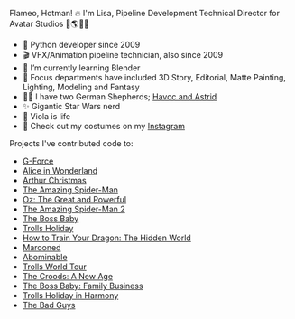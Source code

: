 Flameo, Hotman! 🔥  I'm Lisa, Pipeline Development Technical Director for Avatar Studios 🌊🌎🔥💨

- 🐍 Python developer since 2009
- 🎬 VFX/Animation pipeline technician, also since 2009
- 🌱 I’m currently learning Blender
- 🎨 Focus departments have included 3D Story, Editorial, Matte Painting, Lighting, Modeling and Fantasy
- 🐕‍🦺 I have two German Shepherds; [Havoc and Astrid](http://www.instagram.com/derdoggens)
- ✨ Gigantic Star Wars nerd
- 🎻 Viola is life 
- 📸 Check out my costumes on my [Instagram](http://www.instagram.com/sewcorellian)

Projects I've contributed code to:
- [G-Force](https://www.imdb.com/title/tt0436339/?ref_=nm_flmg_vsl_23)
- [Alice in Wonderland](https://www.imdb.com/title/tt1014759/?ref_=nm_flmg_vsl_22)
- [Arthur Christmas](https://www.imdb.com/title/tt1430607/?ref_=nm_flmg_vsl_21)
- [The Amazing Spider-Man](https://www.imdb.com/title/tt0948470/?ref_=nm_flmg_vsl_20)
- [Oz: The Great and Powerful](https://www.imdb.com/title/tt1623205/?ref_=nm_flmg_vsl_19)
- [The Amazing Spider-Man 2](https://www.imdb.com/title/tt1872181/?ref_=nm_flmg_vsl_18)
- [The Boss Baby](https://www.imdb.com/title/tt3874544/?ref_=nm_flmg_vsl_10)
- [Trolls Holiday](https://www.imdb.com/title/tt6645614/?ref_=nm_flmg_vsl_9)
- [How to Train Your Dragon: The Hidden World](https://www.imdb.com/title/tt2386490/?ref_=nm_flmg_vsl_8)
- [Marooned](https://www.imdb.com/title/tt8865090/?ref_=nm_flmg_vsl_7)
- [Abominable](https://www.imdb.com/title/tt6324278/?ref_=nm_flmg_vsl_6)
- [Trolls World Tour](https://www.imdb.com/title/tt6587640/?ref_=nm_flmg_vsl_5)
- [The Croods: A New Age](https://www.imdb.com/title/tt2850386/?ref_=nm_flmg_vsl_4)
- [The Boss Baby: Family Business](https://www.imdb.com/title/tt6932874/?ref_=nm_flmg_vsl_3)
- [Trolls Holiday in Harmony](https://www.imdb.com/title/tt15720718/?ref_=nm_flmg_vsl_2)
- [The Bad Guys](https://www.imdb.com/title/tt8115900/?ref_=nm_flmg_vsl_1)




<!---
lcsaunders/lcsaunders is a ✨ special ✨ repository because its `README.md` (this file) appears on your GitHub profile.
You can click the Preview link to take a look at your changes.
--->
